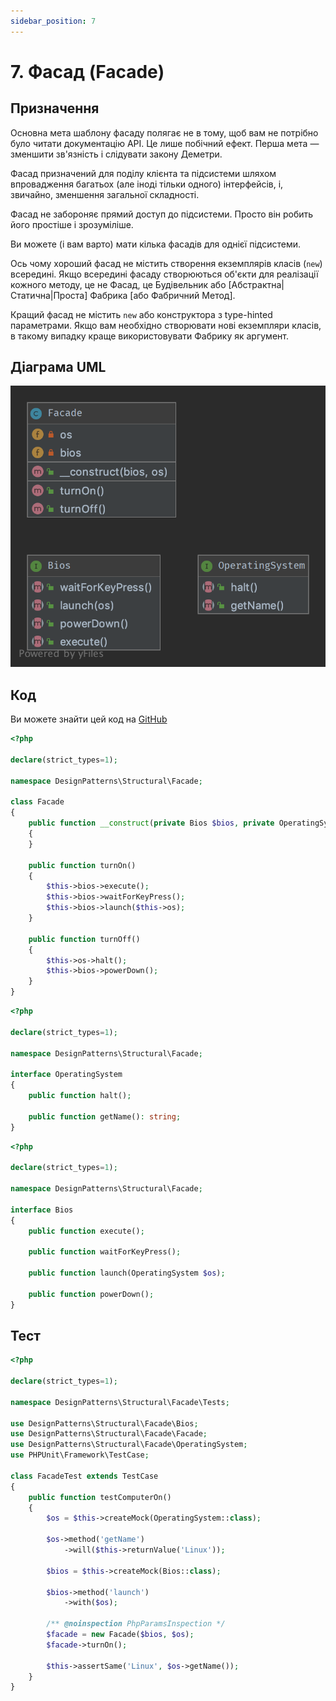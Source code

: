 ```yaml
---
sidebar_position: 7
---
```


# 7. Фасад (Facade)

## Призначення

Основна мета шаблону фасаду полягає не в тому, щоб вам не потрібно було читати документацію API. 
Це лише побічний ефект. Перша мета — зменшити зв'язність і слідувати закону Деметри.

Фасад призначений для поділу клієнта та підсистеми шляхом впровадження багатьох (але іноді тільки одного) 
інтерфейсів, і, звичайно, зменшення загальної складності.

Фасад не забороняє прямий доступ до підсистеми. Просто він робить його простіше і зрозуміліше.

Ви можете (і вам варто) мати кілька фасадів для однієї підсистеми.

Ось чому хороший фасад не містить створення екземплярів класів (`new`) всередині. Якщо всередині фасаду створюються
об'єкти для реалізації кожного методу, це не Фасад, це Будівельник або [Абстрактна|Статична|Проста] 
Фабрика [або Фабричний Метод].

Кращий фасад не містить `new` або конструктора з type-hinted параметрами. Якщо вам необхідно створювати нові 
екземпляри класів, в такому випадку краще використовувати Фабрику як аргумент.

## Діаграма UML

![Facade UML](./images/facade.png)

## Код
Ви можете знайти цей код на [GitHub](https://github.com/PetroOstapuk/DesignPatternsPHP/tree/main/Structural/Facade)

```php title="Facade.php"
<?php

declare(strict_types=1);

namespace DesignPatterns\Structural\Facade;

class Facade
{
    public function __construct(private Bios $bios, private OperatingSystem $os)
    {
    }

    public function turnOn()
    {
        $this->bios->execute();
        $this->bios->waitForKeyPress();
        $this->bios->launch($this->os);
    }

    public function turnOff()
    {
        $this->os->halt();
        $this->bios->powerDown();
    }
}
```

```php title="OperatingSystem.php"
<?php

declare(strict_types=1);

namespace DesignPatterns\Structural\Facade;

interface OperatingSystem
{
    public function halt();

    public function getName(): string;
}
```

```php title="Bios.php"
<?php

declare(strict_types=1);

namespace DesignPatterns\Structural\Facade;

interface Bios
{
    public function execute();

    public function waitForKeyPress();

    public function launch(OperatingSystem $os);

    public function powerDown();
}
```

## Тест

```php title="Tests/FacadeTest.php"
<?php

declare(strict_types=1);

namespace DesignPatterns\Structural\Facade\Tests;

use DesignPatterns\Structural\Facade\Bios;
use DesignPatterns\Structural\Facade\Facade;
use DesignPatterns\Structural\Facade\OperatingSystem;
use PHPUnit\Framework\TestCase;

class FacadeTest extends TestCase
{
    public function testComputerOn()
    {
        $os = $this->createMock(OperatingSystem::class);

        $os->method('getName')
            ->will($this->returnValue('Linux'));

        $bios = $this->createMock(Bios::class);

        $bios->method('launch')
            ->with($os);

        /** @noinspection PhpParamsInspection */
        $facade = new Facade($bios, $os);
        $facade->turnOn();

        $this->assertSame('Linux', $os->getName());
    }
}
```